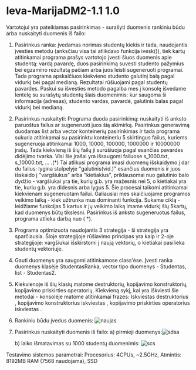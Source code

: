 # Ieva-MarijaDM2-1.1 1.0
Vartotojui yra pateikiamas pasirinkimas - surašyti duomenis rankiniu būdu arba nuskaityti duomenis iš failo:
1) Pasirinkus ranka: įvedamas norimas studentų kiekis ir tada, naudojantis įvesties metodu (anksčiau visa tai atlikdavo funkcija ivesk()), tiek kartų atitinkamai programa prašys vartotojo įvesti šiuos duomenis apie studentą: vardą pavardę, duos pasirinkimą suvesti studento pažymius bei egzamino rezultatą pačiam arba juos leisti sugeneruoti programai. Tada programa apskaičiuos kiekvieno studento galutinį balą pagal vidurkį bei pagal medianą. Rezultatai rūšiuojami pagal studentų pavardes. Paskui su išvesties metodo pagalba mes į konsolę išvedame lentelę su surašytų studentų šiais duomenimis: kur saugoma ši informacija (adresas), studento vardas, pavardė, galutinis balas pagal vidurkį bei medianą.
2) Pasirinkus nuskaityti: Programa duoda pasirinkimą: nuskaityti iš anksto paruoštus failus ar sugeneruoti juos šią akimirką. Pasirinkus generavimą duodamas list arba vector konteinerių pasirinkimas ir tada programa sukuria atitinkamai su pasirinktu konteineriu 5 skirtingus failus, kuriems sugeneruoja atitinkamai 1000, 10000, 100000, 1000000 ir 10000000 įrašų. Tada kiekvieną iš šių failų ji surūšiuoja pagal esančias pavardes didėjimo tvarka. Visi šie įrašai yra išsaugomi failuose s_1000.txt, s_10000.txt, ... .(*) Tai atlikusi programa imasi duomenų išskaidymo į dar du failus: lygina stulpelyje "galutinis(vid.)" esančius duomenis ir juos išskaido į "vargšiukus" arba "kietiakius", priklausomai nuo galutinio balo dydžio - vargšiukai yra tie, kurių g.b. yra mažesnis nei 5, o kietiakai yra tie, kuriu g.b. yra didesnis arba lygus 5. Šie procesai taikomi atitinkamai kiekvienam sugeneruotam failui. Galiausiai mes skaičiuojame programos veikimo laiką - kiek užtrunka mus dominanti funkcija. Sukame ciklą - leidžiame funkcijas 5 kartus ir jų veikimo laiką imame vidurkį šių 5kartų, kad duomenys būtų tikslesni. Pasirinkus iš anksto sugeneruotus failus, programa atlieka darbą nuo ( *).
3) Programa optimizuota naudojantis 3 strategija - ši strategija yra sparčiausia. Šioje strategijoje rūšiavimo principas yra kaip ir 2-oje strategijoje: vargšiukai išskirstomi į naują vektorių, o kietiakai pasilieka studentų vektoriuje.
4) Gauti duomenys yra saugomi atitinkamose class'ėse. Įvesti ranka duomenys klasėje StudentasRanka, vector tipo duomenys - Studentas, list - Studentas2.
5) Kiekvienoje iš šių klasių matome destruktorių, kopijavimo konstruktorių, kopijavimo priskirties operatorių. Kiekvieną sykį, kai yra iškviesti šie metodai - konsolėje matome atitinkamai frazes: Iskviestas destruktorius <studento vardas pavarde>, kopijavimo konstruktorius iskviestas <studento vardas pavarde>, kopijavimo priskirties operatorius iskviestas <studento vardas pavarde>.
6) Rankiniu būdu įvedus duomenis: ![naujas](https://github.com/ieva-marija/Ieva-MarijaDM2-1.2/assets/144428382/a8514c0a-d407-4c57-aaa4-3575c7644f13)
7) Pasirinkus nuskaityti duomenis iš failo:
   a) pirmieji duomenys:![sdsa](https://github.com/ieva-marija/Ieva-MarijaDM2-1.2/assets/144428382/229996b9-3033-409d-834e-922c6d7208f3)

   b) laiko išmatavimas su 1000 studentų duomenimis: ![scs](https://github.com/ieva-marija/Ieva-MarijaDM2-1.2/assets/144428382/2fa59445-9080-464d-b1ed-030c099fe263)






Testavimo sistemos parametrai: Procesorius: 4CPUs, ~2.5GHz, Atmintis: 8192MB RAM (7568 naudojama), SSD 
